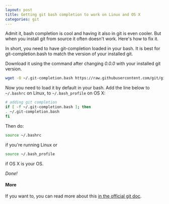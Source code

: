 ```yaml
---
layout: post
title: Getting git bash completion to work on Linux and OS X
categories: git
---
```


Admit it, bash completion is cool and having it also in git is even cooler. But when you install git from source it often doesn't work. Here's how to fix it. 

In short, you need to have git-completion loaded in your bash. It is best for git-completion.bash to match the version of your installed git. 

Download it using the command after changing *0.0.0* with your installed git version.

```sh
wget -O ~/.git-completion.bash https://raw.githubusercontent.com/git/git/v0.0.0/contrib/completion/git-completion.bash
```

Now you need to load it by default in your bash. Add the line below to ```~/.bashrc``` on Linux, to ```~/.bash_profile``` on OS X:

```sh
# adding git completion
if [ -f ~/.git-completion.bash ]; then
. ~/.git-completion.bash
fi
```

Then do:

```sh
source ~/.bashrc
```

if you're running Linux or 

```sh
source ~/.bash_profile
```

if OS X is your OS.

*Done!*

#### More

If you want to, you can read more about this [in the official git doc](https://git-scm.com/book/en/v1/Git-Basics-Tips-and-Tricks#Auto-Completion).